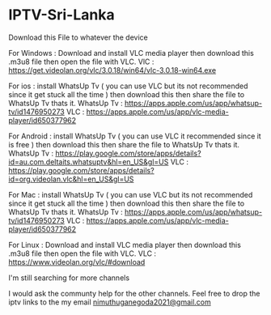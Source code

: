 # IPTV-Sri-Lanka

Download this File to whatever the device

For Windows : Download and install VLC media player
              then download this .m3u8 file 
              then open the file with VLC.
              VlC : https://get.videolan.org/vlc/3.0.18/win64/vlc-3.0.18-win64.exe
            
For ios : install WhatsUp Tv ( you can use VLC but its not recommended since it get stuck all the time )
          then download this then share 
          the file to WhatsUp Tv thats it.
          WhatsUp Tv : https://apps.apple.com/us/app/whatsup-tv/id1476950273
          VLC : https://apps.apple.com/us/app/vlc-media-player/id650377962
    
For Android : install WhatsUp Tv ( you can use VLC it recommended since it is free )
              then download this then share 
              the file to WhatsUp Tv thats it. 
              WhatsUp Tv : https://play.google.com/store/apps/details?id=au.com.deltaits.whatsuptv&hl=en_US&gl=US
              VLC : https://play.google.com/store/apps/details?id=org.videolan.vlc&hl=en_US&gl=US

For Mac : install WhatsUp Tv ( you can use VLC but its not recommended since it get stuck all the time )
          then download this then share 
          the file to WhatsUp Tv thats it.
          WhatsUp Tv : https://apps.apple.com/us/app/whatsup-tv/id1476950273
          VLC : https://apps.apple.com/us/app/vlc-media-player/id650377962


For Linux : Download and install VLC media player
              then download this .m3u8 file 
              then open the file with VLC.
              VLC : https://www.videolan.org/vlc/#download
              
             
I'm still searching for more channels

I would ask the communty help for the other channels. Feel free to drop the iptv links to the my email
nimuthuganegoda2021@gmail.com             
      
